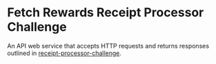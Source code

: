 # Fetch Rewards Receipt Processor Challenge
An API web service that accepts HTTP requests and returns responses outlined in [receipt-processor-challenge](https://github.com/fetch-rewards/receipt-processor-challenge/tree/main#readme).
